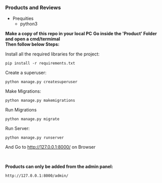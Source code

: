 ### Products and Reviews

* Prequities
    * python3

**Make a copy of this repo in your local PC**
**Go inside the 'Product' Folder and open a cmd/termimal**
<br>
**Then follow below Steps:**

Install all the required libraries for the project:
```
pip install -r requirements.txt
```

Create a superuser:
```
python manage.py createsuperuser
```

Make Migrations:
```
python manage.py makemigrations
```

Run Migrations
```
python manage.py migrate
```

Run Server:
```
python manage.py runserver
```
And Go to http://127.0.0.1:8000/ on Browser

<br>

**Products can only be added from the admin panel:**
```
http://127.0.0.1:8000/admin/
```